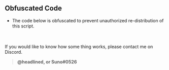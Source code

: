 ## Obfuscated Code
* The code below is obfuscated to prevent unauthorized re-distribution of this script.

<br><br>If you would like to know how some thing works, please contact me on Discord.
> **@headlined, or Suno#0526**

